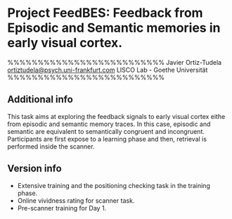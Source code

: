 # Project FeedBES: Feedback from Episodic and Semantic memories in early visual cortex.

%%%%%%%%%%%%%%%%%%%%%%%%%%
Javier Ortiz-Tudela
ortiztudela@psych.uni-frankfurt.com
LISCO Lab - Goethe Universität
%%%%%%%%%%%%%%%%%%%%%%%%%%

## Additional info
This task aims at exploring the feedback signals to early visual cortex eithe
from episodic and semantic memory traces. In this case, episodic and semantic
are equivalent to semantically congruent and incongruent. Participants
are first expose to a learning phase and then, retrieval is performed
inside the scanner.

## Version info
- Extensive training and the positioning checking task in the training phase.
- Online vividness rating for scanner task.
- Pre-scanner training for Day 1.

